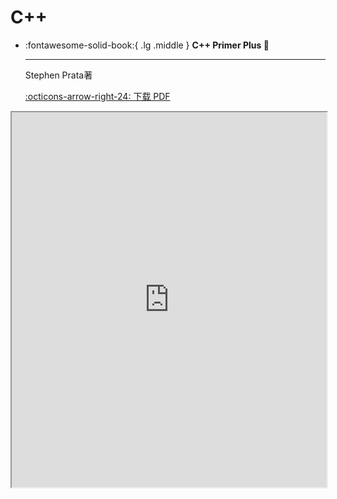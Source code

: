 # C++

<div class="grid cards" markdown>

-   :fontawesome-solid-book:{ .lg .middle } __C++ Primer Plus 🎯__

    ---
    Stephen Prata著

    [:octicons-arrow-right-24: <a href="https://zhjwpku.com/assets/pdf/books/C++.Primer.Plus.6th.Edition.Oct.2011.pdf" target="_blank"> 下载 PDF </a>](#)

</div>

<iframe src="https://zhjwpku.com/assets/pdf/books/C++.Primer.Plus.6th.Edition.Oct.2011.pdf" width="100%" height="600px"></iframe>

